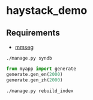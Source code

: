 haystack_demo
=============

Requirements
------------
* [mmseg](https://pypi.python.org/pypi/mmseg/1.3.0)

```shell
./manage.py syndb
```

```python
from myapp import generate
generate.gen_en(2000)
generate.gen_zh(2000)
```

```shell
./manage.py rebuild_index
```
